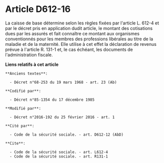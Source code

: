 # Article D612-16

La caisse de base détermine selon les règles fixées par l'article L. 612-4 et par le décret pris en application dudit
article, le montant des cotisations dues par les assurés et fait connaître ce montant aux organismes conventionnés pour les
membres des professions libérales au titre de la maladie et de la maternité. Elle utilise à cet effet la déclaration de
revenus prévue à l'article R. 131-1 et, le cas échéant, les documents de l'administration fiscale.

**Liens relatifs à cet article**

	**Anciens textes**:

	  - Décret n°68-253 du 19 mars 1968 - art. 23 (Ab)

	**Codifié par**:

	  - Décret n°85-1354 du 17 décembre 1985

	**Modifié par**:

	  - Décret n°2016-192 du 25 février 2016 - art. 1

	**Cité par**:

	  - Code de la sécurité sociale. - art. D612-12 (AbD)

	**Cite**:

	  - Code de la sécurité sociale. - art. L612-4
	  - Code de la sécurité sociale. - art. R131-1
